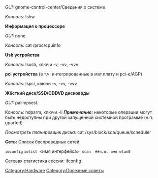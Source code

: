 *GUI:* gnome-control-center/Сведения о системе

*Консоль:* lshw

**Информация о процессоре**

*GUI:* none

*Консоль:* cat /proc/cpuinfo

**Usb устройства**

*Консоль:* lsusb, ключи -v, -vv, -vvv

**pci устройства** (в т.ч. интегрированные в мат.плату и pci-e/AGP)

*Консоль:* lspci, ключи -v, -vv, -vvv

**Жёсткий диск/SSD/CDDVD дисководы**

*GUI:* palimpsest.

Консоль: hdparm, ключи -Ii ***Примечание:*** некоторые операции могут
быть недоступны при другой запущенной системной программе (н.п.
gparted)

*Посмотреть планировщик диска:* cat /sys/block/sda/queue/scheduler

**Сеть:** Список беспроводных сетей:

`iwconfig`
`iwlist `<имя интерфейса>` scan  ##н.п. имя wlan0`

Сетевая статистика сессии: ifconfig

[Category:Hardware](Category:Hardware) [Category:Полезные
советы](Category:Полезные_советы)